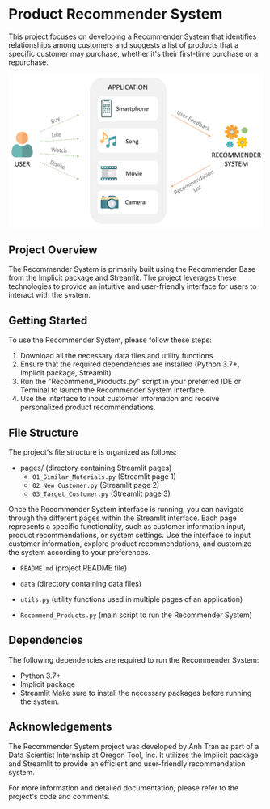 # Product Recommender System
This project focuses on developing a Recommender System that identifies relationships among customers and suggests a list of products that a specific customer may purchase, whether it's their first-time purchase or a repurchase.

![alt text](applsci-10-05510-g001.webp)


## Project Overview
The Recommender System is primarily built using the Recommender Base from the Implicit package and Streamlit. The project leverages these technologies to provide an intuitive and user-friendly interface for users to interact with the system.

## Getting Started
To use the Recommender System, please follow these steps:

1. Download all the necessary data files and utility functions.
2. Ensure that the required dependencies are installed (Python 3.7+, Implicit package, Streamlit).
3. Run the "Recommend_Products.py" script in your preferred IDE or Terminal to launch the Recommender System interface.
4. Use the interface to input customer information and receive personalized product recommendations.

## File Structure
The project's file structure is organized as follows:
- pages/                     (directory containing Streamlit pages)
  - `01_Similar_Materials.py`                 (Streamlit page 1)
  - `02_New_Customer.py`                 (Streamlit page 2)
  - `03_Target_Customer.py`                 (Streamlit page 3)

Once the Recommender System interface is running, you can navigate through the different pages within the Streamlit interface. Each page represents a specific functionality, such as customer information input, product recommendations, or system settings. Use the interface to input customer information, explore product recommendations, and customize the system according to your preferences.

- `README.md`                  (project README file)

- `data`                      (directory containing data files)
- `utils.py`                   (utility functions used in multiple pages of an application)
- `Recommend_Products.py`      (main script to run the Recommender System)

## Dependencies
The following dependencies are required to run the Recommender System:

- Python 3.7+
- Implicit package
- Streamlit
Make sure to install the necessary packages before running the system.

## Acknowledgements
The Recommender System project was developed by Anh Tran as part of a Data Scientist Internship at Oregon Tool, Inc. It utilizes the Implicit package and Streamlit to provide an efficient and user-friendly recommendation system.

For more information and detailed documentation, please refer to the project's code and comments.
